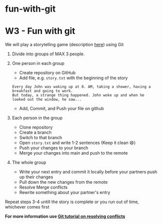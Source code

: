 # fun-with-git
# W3 - Fun with git

We will play a storytelling game (description [here](https://en.wikipedia.org/wiki/Storytelling_game)) using Git

1.  Divide into groups of MAX 3 people.
    
1.  One person in each group
    
    -   Create repository on GitHub
    -   Add file, e.g. `story.txt` with the beginning of the story
    
    ```
    Every day John was waking up at 8. AM, taking a shower, having a breakfast and going to work.
    But today, a strange thing happened. John woke up and when he looked out the window, he saw...
    ```
    
    -   Add, Commit, and Push your file on github
1.  Each person in the group
    
    -   Clone repository
    -   Create a branch
    -   Switch to that branch
    -   Open `story.txt` and write 1-2 sentences (Keep it clean 😄)
    -   Push your changes to your branch
    -   Merge your changes into main and push to the remote
1.  The whole group
    
    -   Write your next entry and commit it locally before your partners push up their changes
    -   Pull down the new changes from the remote
    -   Resolve Merge conflicts
    -   Rewrite something about your partner's entry

Repeat steps 3-4 untill the story is complete or you run out of time, whichever comes first

**For more information use [Git tutorial on resolving conflicts](https://help.github.com/articles/resolving-a-merge-conflict-using-the-command-line/)**
